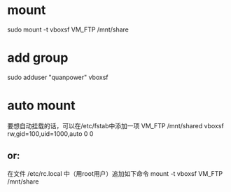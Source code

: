 # mount 
sudo mount -t vboxsf VM_FTP /mnt/share

# add group
sudo adduser "quanpower" vboxsf

# auto mount
要想自动挂载的话，可以在/etc/fstab中添加一项
VM_FTP /mnt/shared vboxsf rw,gid=100,uid=1000,auto 0 0
## or:
在文件 /etc/rc.local 中（用root用户）追加如下命令
mount -t vboxsf VM_FTP /mnt/share
